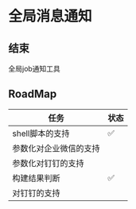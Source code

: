 # 全局消息通知

## 结束

全局job通知工具

## RoadMap

| 任务          | 状态 |
|-------------|----|
| shell脚本的支持  | ✅  |
| 参数化对企业微信的支持 |    |
| 参数化对钉钉的支持   |    |
| 构建结果判断      | ✅  |
| 对钉钉的支持      |    | 

